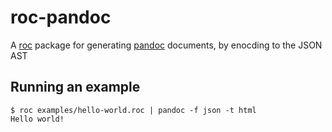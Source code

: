 # roc-pandoc

A [roc](https://www.roc-lang.org) package for generating [pandoc](https://pandoc.org) documents, by enocding to the JSON AST

## Running an example

```
$ roc examples/hello-world.roc | pandoc -f json -t html
Hello world!
```
